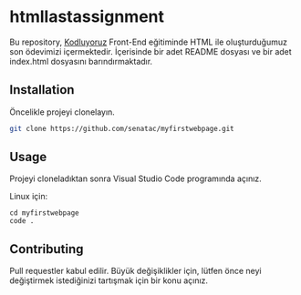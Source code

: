 # htmllastassignment
Bu repository, [Kodluyoruz](https://kodluyoruz.org) Front-End eğitiminde HTML ile oluşturduğumuz son ödevimizi içermektedir. İçerisinde bir adet README dosyası ve bir adet index.html dosyasını barındırmaktadır.

## Installation

Öncelikle projeyi clonelayın. 

```bash
git clone https://github.com/senatac/myfirstwebpage.git
```

## Usage

Projeyi cloneladıktan sonra Visual Studio Code programında açınız.

Linux için:
```linux
cd myfirstwebpage
code .
```

## Contributing

Pull requestler kabul edilir. Büyük değişiklikler için, lütfen önce neyi değiştirmek istediğinizi tartışmak için bir konu açınız.
